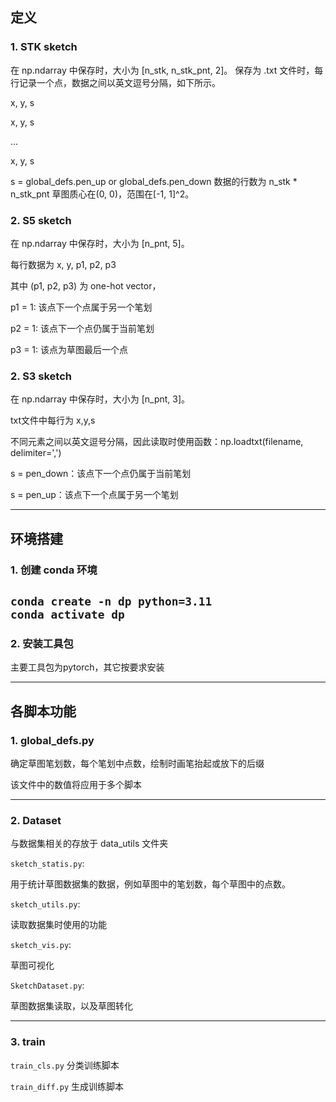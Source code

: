 ## 定义
### 1. STK sketch
在 np.ndarray 中保存时，大小为 [n_stk, n_stk_pnt, 2]。
保存为 .txt 文件时，每行记录一个点，数据之间以英文逗号分隔，如下所示。

x, y, s

x, y, s

...

x, y, s

s = global_defs.pen_up or global_defs.pen_down
数据的行数为 n_stk * n_stk_pnt
草图质心在(0, 0)，范围在[-1, 1]^2。

### 2. S5 sketch
在 np.ndarray 中保存时，大小为 [n_pnt, 5]。

每行数据为 x, y, p1, p2, p3

其中 (p1, p2, p3) 为 one-hot vector，

p1 = 1: 该点下一个点属于另一个笔划

p2 = 1: 该点下一个点仍属于当前笔划

p3 = 1: 该点为草图最后一个点

### 2. S3 sketch
在 np.ndarray 中保存时，大小为 [n_pnt, 3]。

txt文件中每行为 x,y,s

不同元素之间以英文逗号分隔，因此读取时使用函数：np.loadtxt(filename, delimiter=',')

s = pen_down：该点下一个点仍属于当前笔划

s = pen_up：该点下一个点属于另一个笔划

---------------------

## 环境搭建
### 1. 创建 conda 环境  
`conda create -n dp python=3.11`  
`conda activate dp`
---------------------
### 2. 安装工具包
主要工具包为pytorch，其它按要求安装

--------------------------
## 各脚本功能

### 1. global_defs.py
确定草图笔划数，每个笔划中点数，绘制时画笔抬起或放下的后缀

该文件中的数值将应用于多个脚本

------------------

### 2. Dataset
与数据集相关的存放于 data_utils 文件夹

`sketch_statis.py`:

用于统计草图数据集的数据，例如草图中的笔划数，每个草图中的点数。

`sketch_utils.py`:

读取数据集时使用的功能

`sketch_vis.py`:

草图可视化

`SketchDataset.py`:

草图数据集读取，以及草图转化

----------------------

### 3. train
`train_cls.py`
分类训练脚本

`train_diff.py`
生成训练脚本


